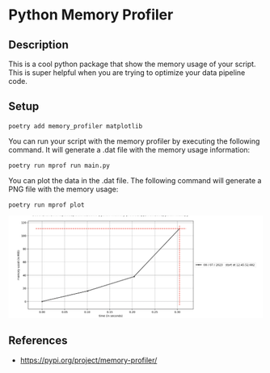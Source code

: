 # Python Memory Profiler

## Description

This is a cool python package that show the memory usage of your script. This is super helpful when you are trying to optimize your data pipeline code.

## Setup

```
poetry add memory_profiler matplotlib
```



You can run your script with the memory profiler by executing the following command. It will generate a .dat file with the memory usage information:


```
poetry run mprof run main.py
```

You can plot the data in the .dat file. The following command will generate a PNG file with the memory usage:

```
poetry run mprof plot
```



![](./app/images/result.png)

## References

- https://pypi.org/project/memory-profiler/